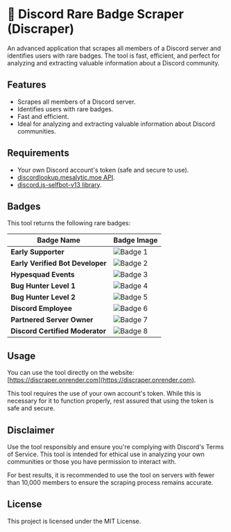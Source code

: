 # 🤖 Discord Rare Badge Scraper (Discraper)

An advanced application that scrapes all members of a Discord server and identifies users with rare badges. The tool is fast, efficient, and perfect for analyzing and extracting valuable information about a Discord community.

## Features

- Scrapes all members of a Discord server.
- Identifies users with rare badges.
- Fast and efficient.
- Ideal for analyzing and extracting valuable information about Discord communities.

## Requirements

- Your own Discord account's token (safe and secure to use).
- [discordlookup.mesalytic.moe API](https://discordlookup.mesalytic.moe/v1/user/:id).
- [discord.js-selfbot-v13 library](https://github.com/DiscordJS/discord.js-selfbot-v13).

## Badges

This tool returns the following rare badges:

| Badge Name                       | Badge Image                                                                  |
| -------------------------------- | ---------------------------------------------------------------------------- |
| **Early Supporter**              | ![Badge 1](..main/src/public/assets/badges/early_supporter.png)              |
| **Early Verified Bot Developer** | ![Badge 2](..main/src/public/assets/badges/early_verified_bot_developer.png) |
| **Hypesquad Events**             | ![Badge 3](..main/src/public/assets/badges/hypesquad_events.png)             |
| **Bug Hunter Level 1**           | ![Badge 4](..main/src/public/assets/badges/bughunter_level_1.png)            |
| **Bug Hunter Level 2**           | ![Badge 5](..main/src/public/assets/badges/bughunter_level_2.png)            |
| **Discord Employee**             | ![Badge 6](..main/src/public/assets/badges/discord_employee.png)             |
| **Partnered Server Owner**       | ![Badge 7](..main/src/public/assets/badges/partnered_server_owner.png)       |
| **Discord Certified Moderator**  | ![Badge 8](..main/src/public/assets/badges/discord_certified_moderator.png)  |

## Usage

You can use the tool directly on the website: [https://discraper.onrender.com](https://discraper.onrender.com).

This tool requires the use of your own account's token. While this is necessary for it to function properly, rest assured that using the token is safe and secure.

## Disclaimer

Use the tool responsibly and ensure you're complying with Discord's Terms of Service. This tool is intended for ethical use in analyzing your own communities or those you have permission to interact with.

For best results, it is recommended to use the tool on servers with fewer than 10,000 members to ensure the scraping process remains accurate.

## License

This project is licensed under the MIT License.
